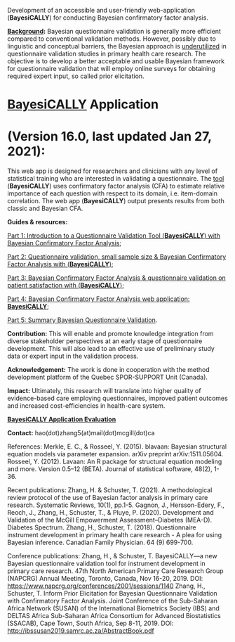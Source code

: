 Development of an accessible and user-friendly web-application (**BayesiCALLY**) for conducting Bayesian confirmatory factor analysis.

**[Background](http://www.cfp.ca/content/64/9/699):** Bayesian questionnaire validation is generally more efficient compared to conventional validation methods. However, possibly due to linguistic and conceptual barriers, the Bayesian approach is [underutilized](http://mcgill-fammedstudies-recherchemedfam.pbworks.com/w/page/132735660/MCGILL%20FAMILY%20MEDICINE%20STUDIES%2C%202018%3A%2001) in questionnaire validation studies in primary health care research. The objective is to develop a better acceptable and usable Bayesian framework for questionnaire validation that will employ online surveys for obtaining required expert input, so called prior elicitation. 

# **[BayesiCALLY](https://fammedresearch.shinyapps.io/qvbeta15/)** Application 
# (Version 16.0, last updated Jan 27, 2021): 
This web app is designed for researchers and clinicians with any level of statistical training who are interested in validating a questionnaire. The [tool](http://mcgill-fammedstudies-recherchemedfam.pbworks.com/w/page/132979071/MCGILL%20FAMILY%20MEDICINE%20STUDIES%20(posters)%2C%202018%3A%2001) (**BayesiCALLY**) uses confirmatory factor analysis (CFA) to estimate relative importance of each question with respect to its domain, i.e. item-domain correlation. The web app (**BayesiCALLY**) output presents results from both classic and Bayesian CFA.
 
**Guides & resources:**

[Part 1: Introduction to a Questionnaire Validation Tool (**BayesiCALLY**) with Bayesian Confirmatory Factor Analysis](https://www.youtube.com/watch?v=pa3OK1KnHeY&t=15s); 

[Part 2: Questionnaire validation, small sample size & Bayesian Confirmatory Factor Analysis with (**BayesiCALLY**)](https://www.youtube.com/watch?v=WLLyoAggLbw);

[Part 3: Bayesian Confirmatory Factor Analysis & questionnaire validation on patient satisfaction with (**BayesiCALLY**)](https://www.youtube.com/watch?v=48SsUV8ltQk&t=30s);

[Part 4: Bayesian Confirmatory Factor Analysis web application: **BayesiCALLY**](https://www.youtube.com/watch?v=q3bh42HRoI8&t=284s);

[Part 5: Summary Bayesian Questionnaire Validation](https://www.youtube.com/watch?v=QuD2wqpspnU).

**Contribution:** This will enable and promote knowledge integration from diverse stakeholder perspectives at an early stage of questionnaire development. This will also lead to an effective use of preliminary study data or expert input in the validation process. 

**Acknowledgement:** The work is done in cooperation with the method development platform of the Quebec SPOR-SUPPORT Unit (Canada). 

**Impact:** Ultimately, this research will translate into higher quality of evidence-based care employing questionnaires, improved patient outcomes and increased cost-efficiencies in health-care system.

**[BayesiCALLY Application Evaluation](https://www.surveymonkey.com/r/N6285D3)** 

**Contact:** hao(dot)zhang5(at)mail(dot)mcgill(dot)ca

References:
Merkle, E. C., & Rosseel, Y. (2015). blavaan: Bayesian structural equation models via parameter expansion. arXiv preprint arXiv:1511.05604.
Rosseel, Y. (2012). Lavaan: An R package for structural equation modeling and more. Version 0.5–12 (BETA). Journal of statistical software, 48(2), 1-36.

Recent publications:
Zhang, H. & Schuster, T. (2021). A methodological review protocol of the use of Bayesian factor analysis in primary care research. Systematic Reviews, 10(1), pp.1-5.
Gagnon, J., Hersson-Edery, F., Reoch, J., Zhang, H., Schuster, T., & Pluye, P. (2020). Development and Validation of the McGill Empowerment Assessment–Diabetes (MEA-D). Diabetes Spectrum.
Zhang, H., Schuster, T. (2018). Questionnaire instrument development in primary health care research - A plea for using Bayesian inference. Canadian Family Physician. 64 (9) 699-700.

Conference publications:
Zhang, H., & Schuster, T. BayesiCALLY—a new Bayesian questionnaire validation tool for instrument development in primary care research. 47th North American Primary Care Research Group (NAPCRG) Annual Meeting, Toronto, Canada, Nov 16-20, 2019. DOI: https://www.napcrg.org/conferences/2001/sessions/1140
Zhang, H., Schuster, T. Inform Prior Elicitation for Bayesian Questionnaire Validation with Confirmatory Factor Analysis. Joint Conference of the Sub-Saharan Africa Network (SUSAN) of the International Biometrics Society (IBS) and DELTAS Africa Sub-Saharan Africa Consortium for Advanced Biostatistics (SSACAB), Cape Town, South Africa, Sep 8-11, 2019. DOI: http://ibssusan2019.samrc.ac.za/AbstractBook.pdf
